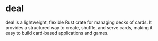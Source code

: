 # deal

deal is a lightweight, flexible Rust crate for managing decks of cards. It provides a structured way to create, shuffle, and serve cards, making it easy to build card-based applications and games.
